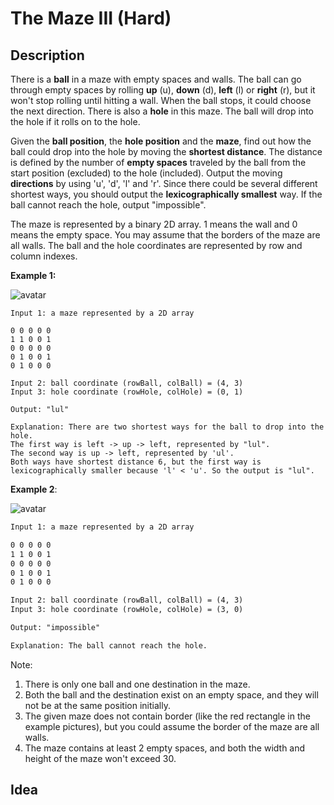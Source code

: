# The Maze III (Hard)
## Description
There is a **ball** in a maze with empty spaces and walls. The ball can go through empty spaces by rolling **up** (u), **down** (d), **left** (l) or **right** (r), but it won't stop rolling until hitting a wall. When the ball stops, it could choose the next direction. There is also a **hole** in this maze. The ball will drop into the hole if it rolls on to the hole.

Given the **ball position**, the **hole position** and the **maze**, find out how the ball could drop into the hole by moving the **shortest distance**. The distance is defined by the number of **empty spaces** traveled by the ball from the start position (excluded) to the hole (included). Output the moving **directions** by using 'u', 'd', 'l' and 'r'. Since there could be several different shortest ways, you should output the **lexicographically smallest** way. If the ball cannot reach the hole, output "impossible".

The maze is represented by a binary 2D array. 1 means the wall and 0 means the empty space. You may assume that the borders of the maze are all walls. The ball and the hole coordinates are represented by row and column indexes.



**Example 1:**

![avatar](https://assets.leetcode.com/uploads/2018/10/13/maze_2_example_1.png)

```
Input 1: a maze represented by a 2D array

0 0 0 0 0
1 1 0 0 1
0 0 0 0 0
0 1 0 0 1
0 1 0 0 0

Input 2: ball coordinate (rowBall, colBall) = (4, 3)
Input 3: hole coordinate (rowHole, colHole) = (0, 1)

Output: "lul"

Explanation: There are two shortest ways for the ball to drop into the hole.
The first way is left -> up -> left, represented by "lul".
The second way is up -> left, represented by 'ul'.
Both ways have shortest distance 6, but the first way is lexicographically smaller because 'l' < 'u'. So the output is "lul".
```


**Example 2**:

![avatar](https://assets.leetcode.com/uploads/2018/10/13/maze_2_example_2.png)

```html
Input 1: a maze represented by a 2D array

0 0 0 0 0
1 1 0 0 1
0 0 0 0 0
0 1 0 0 1
0 1 0 0 0

Input 2: ball coordinate (rowBall, colBall) = (4, 3)
Input 3: hole coordinate (rowHole, colHole) = (3, 0)

Output: "impossible"

Explanation: The ball cannot reach the hole.
```

Note:
1. There is only one ball and one destination in the maze.
2. Both the ball and the destination exist on an empty space, and they will not be at the same position initially.
3. The given maze does not contain border (like the red rectangle in the example pictures), but you could assume the border of the maze are all walls.
4. The maze contains at least 2 empty spaces, and both the width and height of the maze won't exceed 30.

## Idea
